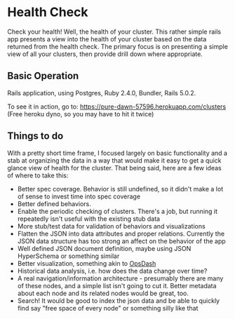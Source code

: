 Health Check
================
Check your health!  Well, the health of your cluster.  This rather simple rails app presents a view into the health of 
your cluster based on the data returned from the health check.  The primary focus is on presenting a simple view of all 
your clusters, then provide drill down where appropriate.
## Basic Operation
Rails application, using Postgres, Ruby 2.4.0, Bundler, Rails 5.0.2.

To see it in action, go to: https://pure-dawn-57596.herokuapp.com/clusters (Free heroku dyno, so you may have to hit it twice)
## Things to do
With a pretty short time frame, I focused largely on basic functionality and a stab at organizing the data in a way that 
would make it easy to get a quick glance view of health for the cluster.  That being said, here are a few ideas of where to take this:
* Better spec coverage.  Behavior is still undefined, so it didn't make a lot of sense to invest time into spec coverage
* Better defined behaviors.  
* Enable the periodic checking of clusters.  There's a job, but running it repeatedly isn't useful with the existing stub data
* More stub/test data for validation of behaviors and visualizations
* Flatten the JSON into data attributes and proper relations.  Currently the JSON data structure has too strong an affect on the behavior of the app
* Well defined JSON document definition, maybe using JSON HyperSchema or something similar
* Better visualization, something akin to [OpsDash](https://www.opsdash.com/blog/postgresql-streaming-replication-howto.html)
* Historical data analysis, i.e. how does the data change over time?
* A real navigation/information architecture - presumably there are many of these nodes, and a simple list isn't going to cut it.  Better metadata about each node and its related nodes would be great, too.
* Search! It would be good to index the json data and be able to quickly find say "free space of every node" or something silly like that
